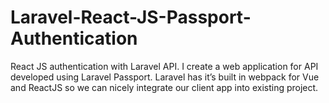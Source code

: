 # Laravel-React-JS-Passport-Authentication
React JS authentication with Laravel API. I create a web application for API developed using Laravel Passport. Laravel has it’s built in webpack for Vue and ReactJS so we can nicely integrate our client app into existing project.
